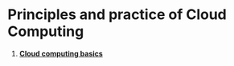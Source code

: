 # Principles and practice of Cloud Computing

1. [**Cloud computing basics**](/installation/installation.md)

